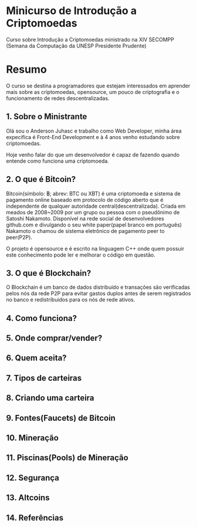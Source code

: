 # Minicurso de Introdução a Criptomoedas

Curso sobre Introdução a Criptomoedas ministrado na XIV SECOMPP (Semana da Computação da UNESP Presidente Prudente)

# Resumo

O curso se destina a programadores que estejam interessados em aprender mais sobre as criptomoedas, opensource, um pouco de criptografia e o funcionamento de redes descentralizadas.

## 1. Sobre o Ministrante

Olá sou o Anderson Juhasc e trabalho como Web Developer, minha área expecifica é Front-End Development e à 4 anos venho estudando sobre criptomoedas.

Hoje venho falar do que um desenvolvedor é capaz de fazendo quando entende como funciona uma criptomoeda.

## 2. O que é Bitcoin?

Bitcoin(símbolo: ฿; abrev: BTC ou XBT) é uma criptomoeda e sistema de pagamento online baseado em protocolo de código aberto que é independente de qualquer autoridade central(descentralizada). Criada em meados de 2008~2009 por um grupo ou pessoa com o pseudônimo de Satoshi Nakamoto. Disponível na rede social de desenvolvedores github.com e divulgando o seu white paper(papel branco em português) Nakamoto o chamou de sistema eletrônico de pagamento peer to peer(P2P).

O projeto é opensource e é escrito na linguagem C++ onde quem possuir este conhecimento pode ler e melhorar o código em questão.

## 3. O que é Blockchain?

O Blockchain é um banco de dados distribuído e transações são verificadas pelos nós da rede P2P para evitar gastos duplos antes de serem registrados no banco e redistribuidos para os nós de rede ativos.

## 4. Como funciona?

## 5. Onde comprar/vender?

## 6. Quem aceita?

## 7. Tipos de carteiras

## 8. Criando uma carteira

## 9. Fontes(Faucets) de Bitcoin

## 10. Mineração

## 11. Piscinas(Pools) de Mineração

## 12. Segurança

## 13. Altcoins

## 14. Referências
